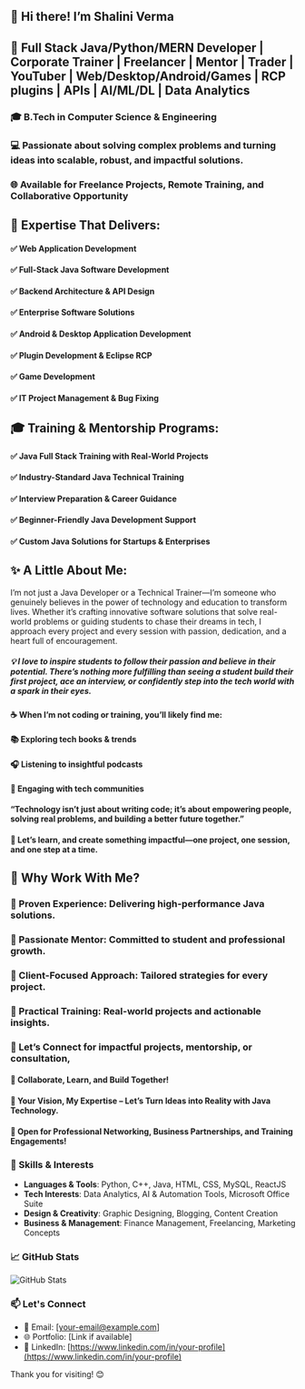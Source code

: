 ## 👋 Hi there! I’m Shalini Verma


## 🚀 Full Stack Java/Python/MERN Developer | Corporate Trainer | Freelancer | Mentor | Trader | YouTuber | Web/Desktop/Android/Games | RCP plugins | APIs | AI/ML/DL | Data Analytics

### 🎓 B.Tech in Computer Science & Engineering

### 💻 Passionate about solving complex problems and turning ideas into scalable, robust, and impactful solutions.

### 🌐 Available for Freelance Projects, Remote Training, and Collaborative Opportunity 



## 💼 Expertise That Delivers:


#### ✅ Web Application Development
#### ✅ Full-Stack Java Software Development
#### ✅ Backend Architecture & API Design
#### ✅ Enterprise Software Solutions
#### ✅ Android & Desktop Application Development
#### ✅ Plugin Development & Eclipse RCP
#### ✅ Game Development
#### ✅ IT Project Management & Bug Fixing



## 🎓 Training & Mentorship Programs:


#### ✅ Java Full Stack Training with Real-World Projects
#### ✅ Industry-Standard Java Technical Training
#### ✅ Interview Preparation & Career Guidance
#### ✅ Beginner-Friendly Java Development Support
#### ✅ Custom Java Solutions for Startups & Enterprises



## ✨ A Little About Me:


I’m not just a Java Developer or a Technical Trainer—I’m someone who genuinely believes in the power of technology and education to transform lives. Whether it’s crafting innovative software solutions that solve real-world problems or guiding students to chase their dreams in tech, I approach every project and every session with passion, dedication, and a heart full of encouragement.

##### 💡 I love to inspire students to follow their passion and believe in their potential. There’s nothing more fulfilling than seeing a student build their first project, ace an interview, or confidently step into the tech world with a spark in their eyes.

#### ☕ When I’m not coding or training, you’ll likely find me:

#### 📚 Exploring tech books & trends

#### 🎧 Listening to insightful podcasts

#### 💬 Engaging with tech communities

####  “Technology isn’t just about writing code; it’s about empowering people, solving real problems, and building a better future together.”
#### 🚀 Let’s learn, and create something impactful—one project, one session, and one step at a time.



## 🤝 Why Work With Me?


### 🔹 Proven Experience: Delivering high-performance Java solutions.
### 🔹 Passionate Mentor: Committed to student and professional growth.
### 🔹 Client-Focused Approach: Tailored strategies for every project.
### 🔹 Practical Training: Real-world projects and actionable insights.


###  📩 Let’s Connect for impactful projects, mentorship, or consultation, 


#### 🤝 Collaborate, Learn, and Build Together!

#### 🚀 Your Vision, My Expertise – Let’s Turn Ideas into Reality with Java Technology.

#### 🔗 Open for Professional Networking, Business Partnerships, and Training Engagements!


### 🚀 Skills & Interests
- **Languages & Tools**: Python, C++, Java, HTML, CSS, MySQL, ReactJS
- **Tech Interests**: Data Analytics, AI & Automation Tools, Microsoft Office Suite
- **Design & Creativity**: Graphic Designing, Blogging, Content Creation
- **Business & Management**: Finance Management, Freelancing, Marketing Concepts



### 📈 GitHub Stats
![GitHub Stats](https://github-readme-stats.vercel.app/api?username=ShaliniVerma21&show_icons=true&theme=default)



### 📫 Let's Connect
- 📧 Email: [your-email@example.com]
- 🌐 Portfolio: [Link if available]
- 💼 LinkedIn: [https://www.linkedin.com/in/your-profile](https://www.linkedin.com/in/your-profile)



Thank you for visiting! 😊

